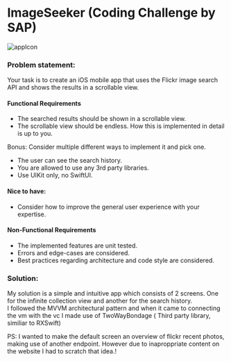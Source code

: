 # ImageSeeker (Coding Challenge by SAP)

![appIcon](https://user-images.githubusercontent.com/66749542/141722780-a9230027-7dcc-4268-8814-1763fa8bd197.jpg)

<h3> Problem statement: </h3>
Your task is to create an iOS mobile app that uses the Flickr image search API and shows the results in a scrollable view. <br>
<h4> Functional Requirements </h4>

- The searched results should be shown in a scrollable view.
- The scrollable view should be endless. How this is implemented in detail is up to you. 

<p> Bonus: Consider multiple different ways to implement it and pick one. </p> 
  
- The user can see the search history.
- You are allowed to use any 3rd party libraries.
- Use UIKit only, no SwiftUI. 
<h4> Nice to have: </h4>

- Consider how to improve the general user experience with your expertise. 

<h4> Non-Functional Requirements </h4>

- The implemented features are unit tested.
- Errors and edge-cases are considered.
- Best practices regarding architecture and code style are considered.

<h3> Solution: </h3>

My solution is a simple and intuitive app which consists of 2 screens. One for the infinite collection view and another for the search history. <br>
I followed the MVVM architectural pattern and when it came to connecting the vm with the vc I made use of TwoWayBondage ( Third party library, similiar to RXSwift) <br>

PS: I wanted to make the default screen an overview of flickr recent photos, making use of another endpoint. However due to inaproppriate content on the website I had to scratch that idea.!
